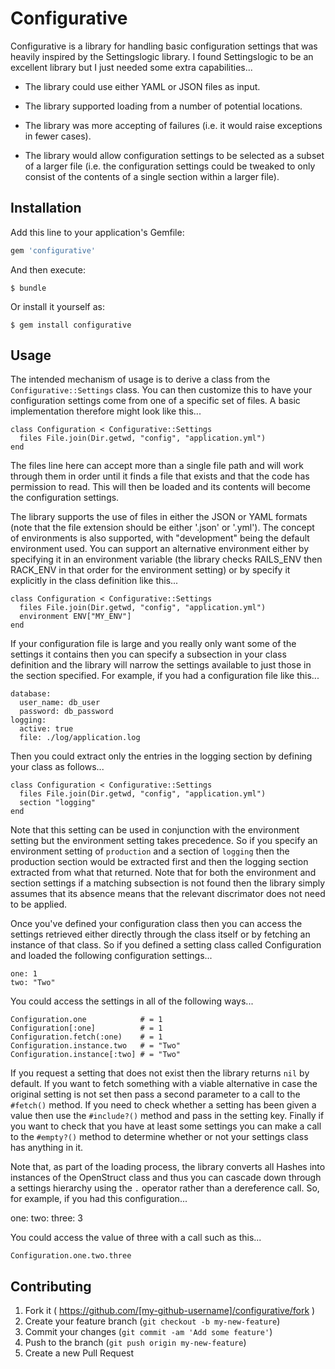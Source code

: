 # Configurative

Configurative is a library for handling basic configuration settings that was
heavily inspired by the Settingslogic library. I found Settingslogic to be an
excellent library but I just needed some extra capabilities...

 * The library could use either YAML or JSON files as input.

 * The library supported loading from a number of potential locations.

 * The library was more accepting of failures (i.e. it would raise exceptions
   in fewer cases).

 * The library would allow configuration settings to be selected as a subset
   of a larger file (i.e. the configuration settings could be tweaked to only
   consist of the contents of a single section within a larger file).

## Installation

Add this line to your application's Gemfile:

```ruby
gem 'configurative'
```

And then execute:

    $ bundle

Or install it yourself as:

    $ gem install configurative

## Usage

The intended mechanism of usage is to derive a class from the
```Configurative::Settings``` class. You can then customize this to have your
configuration settings come from one of a specific set of files. A basic
implementation therefore might look like this...

    class Configuration < Configurative::Settings
      files File.join(Dir.getwd, "config", "application.yml")
    end

The files line here can accept more than a single file path and will work
through them in order until it finds a file that exists and that the code has
permission to read. This will then be loaded and its contents will become the
configuration settings.

The library supports the use of files in either the JSON or YAML formats (note
that the file extension should be either '.json' or '.yml'). The concept of
environments is also supported, with "development" being the default environment
used. You can support an alternative environment either by specifying it in
an environment variable (the library checks RAILS_ENV then RACK_ENV in that
order for the environment setting) or by specify it explicitly in the class
definition like this...

    class Configuration < Configurative::Settings
      files File.join(Dir.getwd, "config", "application.yml")
      environment ENV["MY_ENV"]
    end

If your configuration file is large and you really only want some of the
settings it contains then you can specify a subsection in your class definition
and the library will narrow the settings available to just those in the section
specified. For example, if you had a configuration file like this...

    database:
      user_name: db_user
      password: db_password
    logging:
      active: true
      file: ./log/application.log

Then you could extract only the entries in the logging section by defining your
class as follows...

    class Configuration < Configurative::Settings
      files File.join(Dir.getwd, "config", "application.yml")
      section "logging"
    end

Note that this setting can be used in conjunction with the environment setting
but the environment setting takes precedence. So if you specify an environment
setting of ```production``` and a section of ```logging``` then the production
section would be extracted first and then the logging section extracted from
what that returned. Note that for both the environment and section settings if
a matching subsection is not found then the library simply assumes that its
absence means that the relevant discrimator does not need to be applied.

Once you've defined your configuration class then you can access the settings
retrieved either directly through the class itself or by fetching an instance
of that class. So if you defined a setting class called Configuration and loaded
the following configuration settings...

    one: 1
    two: "Two"

You could access the settings in all of the following ways...

    Configuration.one            # = 1
    Configuration[:one]          # = 1
    Configuration.fetch(:one)    # = 1
    Configuration.instance.two   # = "Two"
    Configuration.instance[:two] # = "Two"

If you request a setting that does not exist then the library returns ```nil```
by default. If you want to fetch something with a viable alternative in case
the original setting is not set then pass a second parameter to a call to the
```#fetch()``` method. If you need to check whether a setting has been given a
value then use the ```#include?()``` method and pass in the setting key. Finally
if you want to check that you have at least some settings you can make a call
to the ```#empty?()``` method to determine whether or not your settings class
has anything in it.

Note that, as part of the loading process, the library converts all Hashes into
instances of the OpenStruct class and thus you can cascade down through a
settings hierarchy using the ```.``` operator rather than a dereference call.
So, for example, if you had this configuration...

   one:
     two:
       three: 3

You could access the value of three with a call such as this...

    Configuration.one.two.three

## Contributing

1. Fork it ( https://github.com/[my-github-username]/configurative/fork )
2. Create your feature branch (`git checkout -b my-new-feature`)
3. Commit your changes (`git commit -am 'Add some feature'`)
4. Push to the branch (`git push origin my-new-feature`)
5. Create a new Pull Request
